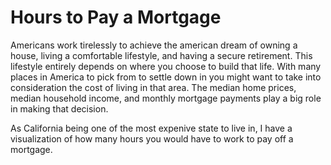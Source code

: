# Hours to Pay a Mortgage 

Americans work tirelessly to achieve the american dream of owning a house, living a comfortable lifestyle, and having a secure retirement. This lifestyle entirely depends on where you choose to build that life. With many places in America to pick from to settle down in you might want to take into consideration the cost of living in that area. The median home prices, median household income, and monthly mortgage payments play a big role in making that decision. 

As California being one of the most expenive state to live in, I have a visualization of how many hours you would have to work to pay off a mortgage. 
